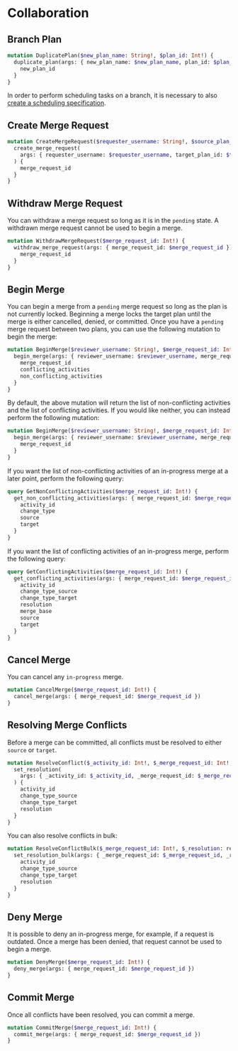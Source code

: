 # Collaboration

## Branch Plan

```graphql
mutation DuplicatePlan($new_plan_name: String!, $plan_id: Int!) {
  duplicate_plan(args: { new_plan_name: $new_plan_name, plan_id: $plan_id }) {
    new_plan_id
  }
}
```

In order to perform scheduling tasks on a branch, it is necessary to also [create a scheduling specification](../../examples/scheduling.md#create-scheduling-specification).

## Create Merge Request

```graphql
mutation CreateMergeRequest($requester_username: String!, $source_plan_id: Int!, $target_plan_id: Int!) {
  create_merge_request(
    args: { requester_username: $requester_username, target_plan_id: $target_plan_id, source_plan_id: $source_plan_id }
  ) {
    merge_request_id
  }
}
```

## Withdraw Merge Request

You can withdraw a merge request so long as it is in the `pending` state.
A withdrawn merge request cannot be used to begin a merge.

```graphql
mutation WithdrawMergeRequest($merge_request_id: Int!) {
  withdraw_merge_request(args: { merge_request_id: $merge_request_id }) {
    merge_request_id
  }
}
```

## Begin Merge

You can begin a merge from a `pending` merge request so long as the plan is not currently locked.
Beginning a merge locks the target plan until the merge is either cancelled, denied, or committed.
Once you have a `pending` merge request between two plans, you can use the following mutation to begin the merge:

```graphql
mutation BeginMerge($reviewer_username: String!, $merge_request_id: Int!) {
  begin_merge(args: { reviewer_username: $reviewer_username, merge_request_id: $merge_request_id }) {
    merge_request_id
    conflicting_activities
    non_conflicting_activities
  }
}
```

By default, the above mutation will return the list of non-conflicting activities and the list of conflicting activities. If you would like neither, you can instead perform the following mutation:

```graphql
mutation BeginMerge($reviewer_username: String!, $merge_request_id: Int!) {
  begin_merge(args: { reviewer_username: $reviewer_username, merge_request_id: $merge_request_id }) {
    merge_request_id
  }
}
```

If you want the list of non-conflicting activities of an in-progress merge at a later point, perform the following query:

```graphql
query GetNonConflictingActivities($merge_request_id: Int!) {
  get_non_conflicting_activities(args: { merge_request_id: $merge_request_id }) {
    activity_id
    change_type
    source
    target
  }
}
```

If you want the list of conflicting activities of an in-progress merge, perform the following query:

```graphql
query GetConflictingActivities($merge_request_id: Int!) {
  get_conflicting_activities(args: { merge_request_id: $merge_request_id }) {
    activity_id
    change_type_source
    change_type_target
    resolution
    merge_base
    source
    target
  }
}
```

## Cancel Merge

You can cancel any `in-progress` merge.

```graphql
mutation CancelMerge($merge_request_id: Int!) {
  cancel_merge(args: { merge_request_id: $merge_request_id })
}
```

## Resolving Merge Conflicts

Before a merge can be committed, all conflicts must be resolved to either `source` or `target`.

```graphql
mutation ResolveConflict($_activity_id: Int!, $_merge_request_id: Int!, $_resolution: resolution_type!) {
  set_resolution(
    args: { _activity_id: $_activity_id, _merge_request_id: $_merge_request_id, _resolution: $_resolution }
  ) {
    activity_id
    change_type_source
    change_type_target
    resolution
  }
}
```

You can also resolve conflicts in bulk:

```graphql
mutation ResolveConflictBulk($_merge_request_id: Int!, $_resolution: resolution_type!) {
  set_resolution_bulk(args: { _merge_request_id: $_merge_request_id, _resolution: $_resolution }) {
    activity_id
    change_type_source
    change_type_target
    resolution
  }
}
```

## Deny Merge

It is possible to deny an in-progress merge, for example, if a request is outdated. Once a merge has been denied, that request cannot be used to begin a merge.

```graphql
mutation DenyMerge($merge_request_id: Int!) {
  deny_merge(args: { merge_request_id: $merge_request_id })
}
```

## Commit Merge

Once all conflicts have been resolved, you can commit a merge.

```graphql
mutation CommitMerge($merge_request_id: Int!) {
  commit_merge(args: { merge_request_id: $merge_request_id })
}
```
